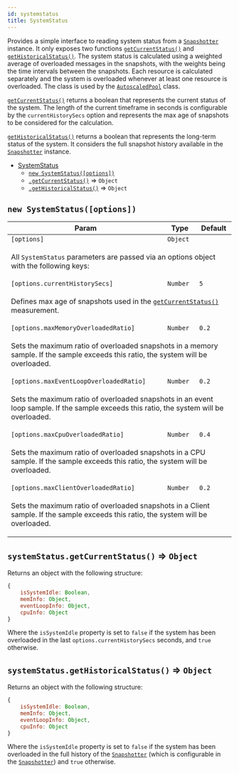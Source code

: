 ```yaml
---
id: systemstatus
title: SystemStatus
---
```


<a name="SystemStatus"></a>

Provides a simple interface to reading system status from a [`Snapshotter`](snapshotter) instance. It only exposes two functions
[`getCurrentStatus()`](#SystemStatus+getCurrentStatus) and [`getHistoricalStatus()`](#SystemStatus+getHistoricalStatus). The system status is
calculated using a weighted average of overloaded messages in the snapshots, with the weights being the time intervals between the snapshots. Each
resource is calculated separately and the system is overloaded whenever at least one resource is overloaded. The class is used by the
[`AutoscaledPool`](autoscaledpool) class.

[`getCurrentStatus()`](#SystemStatus+getCurrentStatus) returns a boolean that represents the current status of the system. The length of the current
timeframe in seconds is configurable by the `currentHistorySecs` option and represents the max age of snapshots to be considered for the calculation.

[`getHistoricalStatus()`](#SystemStatus+getHistoricalStatus) returns a boolean that represents the long-term status of the system. It considers the
full snapshot history available in the [`Snapshotter`](snapshotter) instance.

-   [SystemStatus](systemstatus)
    -   [`new SystemStatus([options])`](#new_SystemStatus_new)
    -   [`.getCurrentStatus()`](#SystemStatus+getCurrentStatus) ⇒ `Object`
    -   [`.getHistoricalStatus()`](#SystemStatus+getHistoricalStatus) ⇒ `Object`

<a name="new_SystemStatus_new"></a>

## `new SystemStatus([options])`

<table>
<thead>
<tr>
<th>Param</th><th>Type</th><th>Default</th>
</tr>
</thead>
<tbody>
<tr>
<td><code>[options]</code></td><td><code>Object</code></td><td></td>
</tr>
<tr>
<td colspan="3"><p>All <code>SystemStatus</code> parameters are passed
  via an options object with the following keys:</p>
</td></tr><tr>
<td><code>[options.currentHistorySecs]</code></td><td><code>Number</code></td><td><code>5</code></td>
</tr>
<tr>
<td colspan="3"><p>Defines max age of snapshots used in the
  <a href="#SystemStatus+getCurrentStatus"><code>getCurrentStatus()</code></a> measurement.</p>
</td></tr><tr>
<td><code>[options.maxMemoryOverloadedRatio]</code></td><td><code>Number</code></td><td><code>0.2</code></td>
</tr>
<tr>
<td colspan="3"><p>Sets the maximum ratio of overloaded snapshots in a memory sample.
  If the sample exceeds this ratio, the system will be overloaded.</p>
</td></tr><tr>
<td><code>[options.maxEventLoopOverloadedRatio]</code></td><td><code>Number</code></td><td><code>0.2</code></td>
</tr>
<tr>
<td colspan="3"><p>Sets the maximum ratio of overloaded snapshots in an event loop sample.
  If the sample exceeds this ratio, the system will be overloaded.</p>
</td></tr><tr>
<td><code>[options.maxCpuOverloadedRatio]</code></td><td><code>Number</code></td><td><code>0.4</code></td>
</tr>
<tr>
<td colspan="3"><p>Sets the maximum ratio of overloaded snapshots in a CPU sample.
  If the sample exceeds this ratio, the system will be overloaded.</p>
</td></tr><tr>
<td><code>[options.maxClientOverloadedRatio]</code></td><td><code>Number</code></td><td><code>0.2</code></td>
</tr>
<tr>
<td colspan="3"><p>Sets the maximum ratio of overloaded snapshots in a Client sample.
  If the sample exceeds this ratio, the system will be overloaded.</p>
</td></tr></tbody>
</table>
<a name="SystemStatus+getCurrentStatus"></a>

## `systemStatus.getCurrentStatus()` ⇒ `Object`

Returns an object with the following structure:

```javascript
{
    isSystemIdle: Boolean,
    memInfo: Object,
    eventLoopInfo: Object,
    cpuInfo: Object
}
```

Where the `isSystemIdle` property is set to `false` if the system has been overloaded in the last `options.currentHistorySecs` seconds, and `true`
otherwise.

<a name="SystemStatus+getHistoricalStatus"></a>

## `systemStatus.getHistoricalStatus()` ⇒ `Object`

Returns an object with the following structure:

```javascript
{
    isSystemIdle: Boolean,
    memInfo: Object,
    eventLoopInfo: Object,
    cpuInfo: Object
}
```

Where the `isSystemIdle` property is set to `false` if the system has been overloaded in the full history of the [`Snapshotter`](snapshotter) (which
is configurable in the [`Snapshotter`](snapshotter)) and `true` otherwise.
